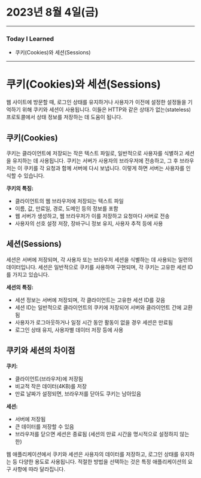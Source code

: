 # 2023년 8월 4일(금)

---

### Today I Learned 

- 쿠키(Cookies)와 세션(Sessions)

---

# 쿠키(Cookies)와 세션(Sessions)

웹 사이트에 방문할 때, 로그인 상태를 유지하거나 사용자가 이전에 설정한 설정들을 기억하기 위해 쿠키와 세션이 사용됩니다. 이들은 HTTP와 같은 상태가 없는(stateless) 프로토콜에서 상태 정보를 저장하는 데 도움이 됩니다.

## 쿠키(Cookies)

쿠키는 클라이언트에 저장되는 작은 텍스트 파일로, 일반적으로 사용자를 식별하고 세션을 유지하는 데 사용됩니다. 쿠키는 서버가 사용자의 브라우저에 전송하고, 그 후 브라우저는 이 쿠키를 각 요청과 함께 서버에 다시 보냅니다. 이렇게 하면 서버는 사용자를 인식할 수 있습니다.

**쿠키의 특징:**

- 클라이언트의 웹 브라우저에 저장되는 텍스트 파일
- 이름, 값, 만료일, 경로, 도메인 등의 정보를 포함
- 웹 서버가 생성하고, 웹 브라우저가 이를 저장하고 요청마다 서버로 전송
- 사용자의 선호 설정 저장, 장바구니 정보 유지, 사용자 추적 등에 사용

## 세션(Sessions)

세션은 서버에 저장되며, 각 사용자 또는 브라우저 세션을 식별하는 데 사용되는 일련의 데이터입니다. 세션은 일반적으로 쿠키를 사용하여 구현되며, 각 쿠키는 고유한 세션 ID를 가지고 있습니다.

**세션의 특징:**

- 세션 정보는 서버에 저장되며, 각 클라이언트는 고유한 세션 ID를 갖음
- 세션 ID는 일반적으로 클라이언트의 쿠키에 저장되어 서버와 클라이언트 간에 교환됨
- 사용자가 로그아웃하거나 일정 시간 동안 활동이 없을 경우 세션은 만료됨
- 로그인 상태 유지, 사용자별 데이터 저장 등에 사용

## 쿠키와 세션의 차이점

**쿠키:**

- 클라이언트(브라우저)에 저장됨
- 비교적 작은 데이터(4KB)를 저장
- 만료 날짜가 설정되면, 브라우저를 닫아도 쿠키는 남아있음

**세션:**

- 서버에 저장됨
- 큰 데이터를 저장할 수 있음
- 브라우저를 닫으면 세션은 종료됨 (세션의 만료 시간을 명시적으로 설정하지 않는 한)

웹 애플리케이션에서 쿠키와 세션은 사용자의 데이터를 저장하고, 로그인 상태를 유지하는 등 다양한 용도로 사용됩니다. 적절한 방법을 선택하는 것은 특정 애플리케이션의 요구 사항에 따라 달라집니다.